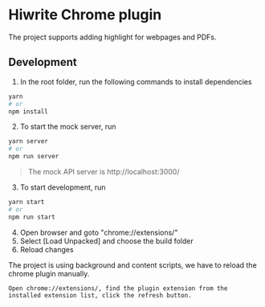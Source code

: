 # Hiwrite Chrome plugin

The project supports adding highlight for webpages and PDFs.

## Development

1. In the root folder, run the following commands to install dependencies

```bash
yarn 
# or 
npm install
```

2. To start the mock server, run

```bash
yarn server
# or 
npm run server
```

> The mock API server is http://localhost:3000/

3. To start development, run

```bash
yarn start
# or 
npm run start
```

4. Open browser and goto "chrome://extensions/"
5. Select [Load Unpacked] and choose the build folder
6. Reload changes

The project is using background and content scripts, we have to reload the chrome plugin manually.

```text
Open chrome://extensions/, find the plugin extension from the installed extension list, click the refresh button.

```